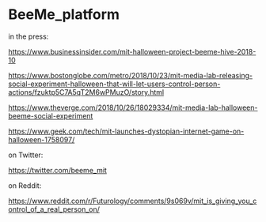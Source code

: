 # BeeMe_platform

in the press:

https://www.businessinsider.com/mit-halloween-project-beeme-hive-2018-10

https://www.bostonglobe.com/metro/2018/10/23/mit-media-lab-releasing-social-experiment-halloween-that-will-let-users-control-person-actions/fzuktp5C7A5qT2M6wPMuzO/story.html

https://www.theverge.com/2018/10/26/18029334/mit-media-lab-halloween-beeme-social-experiment

https://www.geek.com/tech/mit-launches-dystopian-internet-game-on-halloween-1758097/

on Twitter:

https://twitter.com/beeme_mit

on Reddit:

https://www.reddit.com/r/Futurology/comments/9s069v/mit_is_giving_you_control_of_a_real_person_on/
